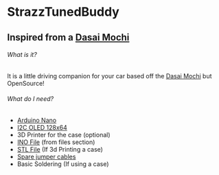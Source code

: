 # StrazzTunedBuddy
## Inspired from a [Dasai Mochi](https://dasai.com.au/pages/meet-mochi)

###### What is it?
It is a little driving companion for your car based off the [Dasai Mochi](https://dasai.com.au/pages/meet-mochi) but OpenSource!

###### What do I need?
* [Arduino Nano](https://www.amazon.com/AITRIP-Without-Connection-Compatible-Arduino/dp/B0B42GRG15/ref=sr_1_7_sspa?crid=29SUYIUBQR0E3&keywords=arduino+nano&qid=1677596639&sprefix=arduino+nano%2Caps%2C92&sr=8-7-spons&psc=1&spLa=ZW5jcnlwdGVkUXVhbGlmaWVyPUExNkVMWTBIU1Q3UUhMJmVuY3J5cHRlZElkPUEwNzEzNjUzMkNYOVFJSU9QUUoyRyZlbmNyeXB0ZWRBZElkPUEwMjAyNDA4MUhCU0JWNVdUSlFGMyZ3aWRnZXROYW1lPXNwX210ZiZhY3Rpb249Y2xpY2tSZWRpcmVjdCZkb05vdExvZ0NsaWNrPXRydWU=)
* [I2C OLED 128x64](https://www.amazon.com/UCTRONICS-SSD1306-Self-Luminous-Display-Raspberry/dp/B072Q2X2LL/ref=sr_1_4?crid=25QRG6KTTH0W2&keywords=arduino+nano+.96&qid=1677596695&sprefix=arduino+nano+.96%2Caps%2C82&sr=8-4)
* 3D Printer for the case (optional)
* [INO File](https://github.com/LukeStrazz/StrazzTunedBuddy/blob/main/StrazzBuddy1.ino) (from files section)
* [STL File](https://www.thingiverse.com/thing:5863359) (If 3d Printing a case)
* [Spare jumper cables](https://www.amazon.com/Elegoo-EL-CP-004-Multicolored-Breadboard-arduino/dp/B01EV70C78/ref=sr_1_6?crid=5EPPZOM7MS6R&keywords=arduino+nano+female+to+female&qid=1677596731&sprefix=arduino+nano+female+to+female%2Caps%2C73&sr=8-6)
* Basic Soldering (If using a case)

